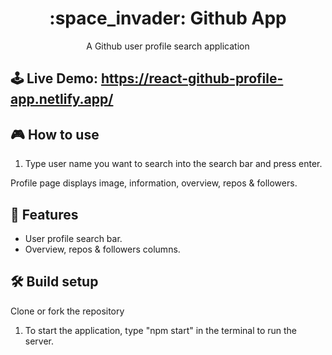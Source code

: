 <h1 align="center">:space_invader: Github App</h1>

<p align="center">A Github user profile search application</p>

## 🕹 Live Demo: https://react-github-profile-app.netlify.app/


## 🎮 How to use
1. Type user name you want to search into the search bar and press enter.

Profile page displays image, information, overview, repos & followers. 

## 🚀 Features
- User profile search bar.
- Overview, repos & followers columns.

## 🛠 Build setup
Clone or fork the repository

1. To start the application, type "npm start" in the terminal to run the server.
